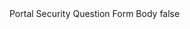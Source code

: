 <?xml version="1.0" encoding="UTF-8"?>
<CustomMetadata xmlns="http://soap.sforce.com/2006/04/metadata">
    <label>Portal Security Question Form Body</label>
    <protected>false</protected>
</CustomMetadata>
